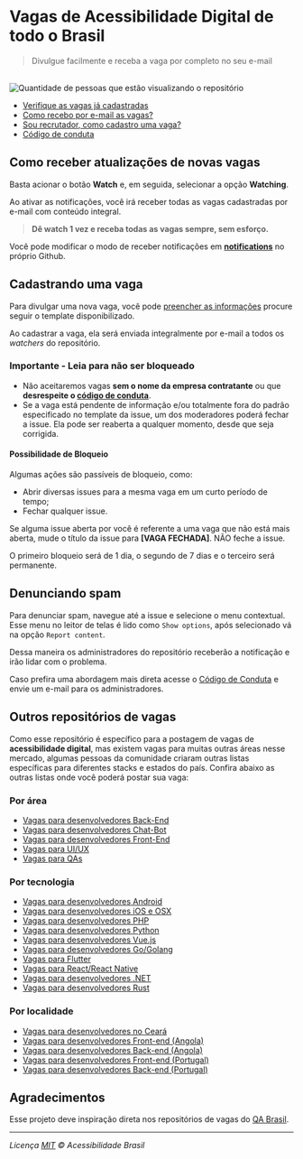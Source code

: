 # Vagas de Acessibilidade Digital de todo o Brasil

> Divulgue facilmente e receba a vaga por completo no seu e-mail</em>

<br>
<img alt="Quantidade de pessoas que estão visualizando o repositório" src="https://img.shields.io/github/watchers/acessibilidade-brasil/vagas?label=Watchers:&color=green&style=for-the-badge"><br>


* [Verifique as vagas já cadastradas](https://github.com/acessibilidade-brasil/vagas/issues)
* [Como recebo por e-mail as vagas?](#como-receber-atualizações-de-novas-vagas)
* [Sou recrutador, como cadastro uma vaga?](#cadastrando-uma-vaga)
* [Código de conduta](CODE_OF_CONDUCT.md)

## Como receber atualizações de novas vagas

Basta acionar o botão **Watch** e, em seguida, selecionar a opção **Watching**.

Ao ativar as notificações, você irá receber todas as vagas cadastradas por e-mail com conteúdo integral.

> **Dê watch 1 vez e receba todas as vagas sempre, sem esforço.**

Você pode modificar o modo de receber notificações em **[notifications](https://github.com/settings/notifications)** no próprio Github.

## Cadastrando uma vaga

Para divulgar uma nova vaga, você pode [preencher as informações](https://github.com/acessibilidade-brasil/vagas/issues/new?template=adicionar-nova-vaga.md&title=%5BCidade%5D+Posição+na+NOME+DA+EMPRESA) procure seguir o template disponibilizado.

Ao cadastrar a vaga, ela será enviada integralmente por e-mail a todos os *watchers* do repositório.

### **Importante - Leia para não ser bloqueado**

- Não aceitaremos vagas **sem o nome da empresa contratante** ou que **desrespeite o [código de conduta](CODE_OF_CONDUCT.md)**.
- Se a vaga está pendente de informação e/ou totalmente fora do padrão especificado no template da issue, um dos moderadores poderá fechar a issue. Ela pode ser reaberta a qualquer momento, desde que seja corrigida.

#### Possibilidade de Bloqueio

Algumas ações são passíveis de bloqueio, como:

* Abrir diversas issues para a mesma vaga em um curto período de tempo;
* Fechar qualquer issue.

Se alguma issue aberta por você é referente a uma vaga que não está mais aberta, mude o título da issue para **[VAGA FECHADA]**. NÃO feche a issue.

O primeiro bloqueio será de 1 dia, o segundo de 7 dias e o terceiro será permanente.

## Denunciando spam

Para denunciar spam, navegue até a issue e selecione o menu contextual. Esse menu no leitor de telas é lido como `Show options`, após selecionado vá na opção `Report content`. 

Dessa maneira os administradores do repositório receberão a notificação e irão lidar com o problema.

Caso prefira uma abordagem mais direta acesse o [Código de Conduta](https://github.com/acessibilidade-brasil/vagas/blob/main/CODE_OF_CONDUCT.md#aplica%C3%A7%C3%A3o) e envie um e-mail para os administradores.

## Outros repositórios de vagas

Como esse repositório é específico para a postagem de vagas de **acessibilidade digital**, mas existem vagas para muitas outras áreas nesse mercado, algumas pessoas da comunidade criaram outras listas específicas para diferentes stacks e estados do país. Confira abaixo as outras listas onde você poderá postar sua vaga:

### Por área

- [Vagas para desenvolvedores Back-End](https://github.com/backend-br/vagas)
- [Vagas para desenvolvedores Chat-Bot](https://github.com/chatbotbr/vagas)
- [Vagas para desenvolvedores Front-End](https://github.com/frontendbr/vagas)
- [Vagas para UI/UX](https://github.com/uxbrasil/vagas)
- [Vagas para QAs](https://github.com/qa-brasil/vagas)

### Por tecnologia

- [Vagas para desenvolvedores Android](https://github.com/androiddevbr/vagas)
- [Vagas para desenvolvedores iOS e OSX](https://github.com/CocoaHeadsBrasil/vagas)
- [Vagas para desenvolvedores PHP](https://github.com/phpdevbr/vagas)
- [Vagas para desenvolvedores Python](https://pyjobs.com.br)
- [Vagas para desenvolvedores Vue.js](https://github.com/vuejs-br/vagas)
- [Vagas para desenvolvedores Go/Golang](https://github.com/Gommunity/vagas)
- [Vagas para Flutter](https://github.com/flutter-brazil/vagas)
- [Vagas para React/React Native](https://github.com/react-brasil/vagas)
- [Vagas para desenvolvedores .NET](https://github.com/dotnetdevbr/vagas)
- [Vagas para desenvolvedores Rust](https://github.com/rustdevbr/vagas)

### Por localidade

- [Vagas para desenvolvedores no Ceará](https://github.com/CangaceirosDevels/vagas_de_emprego)
- [Vagas para desenvolvedores Front-end (Angola)](https://github.com/frontend-ao/vagas)
- [Vagas para desenvolvedores Back-end (Angola)](https://github.com/backend-ao/vagas)
- [Vagas para desenvolvedores Front-end (Portugal)](https://github.com/frontend-pt/vagas)
- [Vagas para desenvolvedores Back-end (Portugal)](https://github.com/backend-pt/vagas)

## Agradecimentos 

Esse projeto deve inspiração direta nos repositórios de vagas do [QA Brasil](https://github.com/qa-brasil).

---
_Licença [MIT](/LICENSE) &copy; Acessibilidade Brasil_
